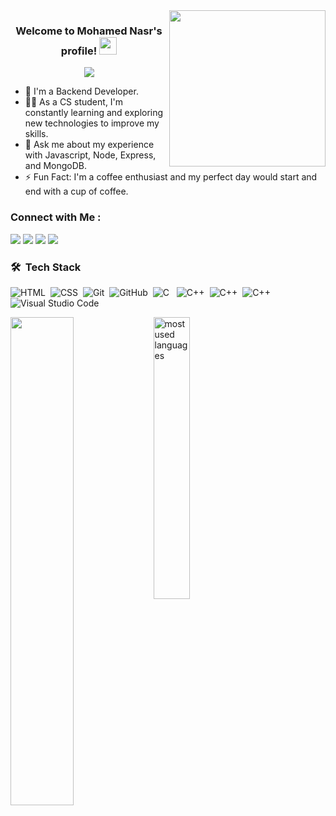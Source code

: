 <img width="250" align="right" src="https://c.tenor.com/_DOBjnGspYAAAAAM/code-coding.gif">

<h3 align="center">
  Welcome to Mohamed Nasr's profile!
  <img src="https://media.giphy.com/media/hvRJCLFzcasrR4ia7z/giphy.gif" width="28">
</h3>

<!-- Typing SVG by DenverCoder1 - https://github.com/DenverCoder1/readme-typing-svg -->
<p align="center">
  <a href="https://github.com/DenverCoder1/readme-typing-svg"><img src="https://readme-typing-svg.herokuapp.com/?lines=Back-end%20web%20developer;Always%20learning%20new%20things&font=Fira%20Code&center=true&width=440&height=45&color=f75c7e&vCenter=true&size=22"></a>
</p> 

- 🏢 I'm a Backend Developer.
- 👨‍💻 As a CS student, I'm constantly learning and exploring new technologies to improve my skills.
- 💬 Ask me about my experience with Javascript, Node, Express, and MongoDB.
- ⚡ Fun Fact: I'm a coffee enthusiast and my perfect day would start and end with a cup of coffee.

### Connect with Me :

<a href="https://www.linkedin.com/in/mohamed-nasr-68b62b243/" target="_blank"  title="My Linkedin Account"><img src="https://img.shields.io/badge/-Mohamed%20Nasr-0077B5?style=for-the-badge&logo=Linkedin&logoColor=white"/></a>
<a href="https://www.facebook.com/profile.php?id=100035538612653&sk=about_overview&locale=ar_AR" target="_blank"  title="My Facebook Account"><img src="https://img.shields.io/badge/-Mohamed%20Nasr-0077B5?style=for-the-badge&logo=Facebook&logoColor=white"/></a>
</a>
<a href="https://codeforces.com/profile/mohnasr137" target="_blank" title="My CodeForces Account"><img src="https://img.shields.io/badge/-Mohamed%20Nasr-0077B5?style=for-the-badge&logo=Codeforces&logoColor=white"/></a>
<a href="https://komarev.com/ghpvc/?username=mohnasr137&style=for-the-badge">
    <img src="https://komarev.com/ghpvc/?username=mohnasr137&style=for-the-badge">
</a>


### 🛠 &nbsp;Tech Stack
![HTML](https://img.shields.io/badge/-HTML-05122A?style=flat&logo=HTML5)&nbsp;
![CSS](https://img.shields.io/badge/-CSS-05122A?style=flat&logo=CSS3&logoColor=1572B6)&nbsp;
![Git](https://img.shields.io/badge/-Git-05122A?style=flat&logo=git)&nbsp;
![GitHub](https://img.shields.io/badge/-GitHub-05122A?style=flat&logo=github)&nbsp;
![C](https://img.shields.io/badge/-Javascript-05122A?style=flat&logo)&nbsp;&nbsp;
![C++](https://img.shields.io/badge/-Node.js-05122A?style=flat&logo=c++)&nbsp;
![C++](https://img.shields.io/badge/-Express.js-05122A?style=flat&logo=c++)&nbsp;
![C++](https://img.shields.io/badge/-MongoBD-05122A?style=flat&logo=c++)&nbsp;
![Visual Studio Code](https://img.shields.io/badge/-Visual%20Studio%20Code-05122A?style=flat&logo=visual-studio-code&logoColor=007ACC)&nbsp;




<img align="left" width="44.75%" src="https://github-readme-stats.vercel.app/api?username=mohnasr137&show_icons=true&theme=radical"/>
<img align="left" width="34%" src="https://github-readme-stats.vercel.app/api/top-langs?username=mohnasr137&show_icons=true&locale=en&layout=compact&theme=radical" alt="most used languages" />



